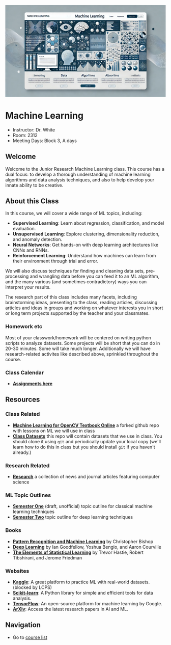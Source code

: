 ![header graphic](ml-header.webp)

# Machine Learning

  * Instructor: Dr. White
  * Room: 2312
  * Meeting Days: Block 3, A days

## Welcome

Welcome to the Junior Research Machine Learning class. This course has a dual focus:
to develop a thorough understanding of machine learning algorithms and data analysis
techniques, and also to help develop your innate ability to be creative.

## About this Class

In this course, we will cover a wide range of ML topics, including:

- **Supervised Learning**: Learn about regression, classification, and model evaluation.
- **Unsupervised Learning**: Explore clustering, dimensionality reduction, and anomaly detection.
- **Neural Networks**: Get hands-on with deep learning architectures like CNNs and RNNs.
- **Reinforcement Learning**: Understand how machines can learn from their environment through trial and error.

We will also discuss techniques for finding and cleaning data sets,
pre-processing and wrangling data before you can feed it to an ML algorithm, and the
many various (and sometimes contradictory) ways you can interpret your results.

The research part of this class includes many facets, including brainstorming ideas,
presenting to the class, reading articles, discussing articles and ideas in groups and
working on whatever interests you in short or long term projects supported by the teacher
and your classmates.

### Homework etc

Most of your classwork/homework will be centered on writing python scripts to analyze datasets.
Some projects will be short that you can do in 20-30 minutes. Some will take much longer. Additionally we will have research-related activites like described above, sprinkled throughout the course.

### Class Calendar

- **[Assignments here](calendar.md)**

## Resources


### Class Related
- **[Machine Learning for OpenCV Textbook Online](https://github.com/AET-CS/opencv-machine-learning/tree/master)** a forked github repo with lessons on ML we will use in class
- **[Class Datasets](https://github.com/AET-CS/ML-datasets)** this repo will contain datasets that we use in class. You should clone it using `git` and periodically update your local copy (we'll learn how to do this in class but you should install `git` if you haven't already.)

### Research Related
- **[Research](background.md)** a collection of news and journal articles featuring computer science


### ML Topic Outlines
- **[Semester One](outline-01.md)** (draft, unofficial) topic outline for classical machine learning techniques
- **[Semester Two](outline-02.md)** topic outline
for deep learning techniques

### Books

- **[Pattern Recognition and Machine Learning](https://www.springer.com/gp/book/9780387310732)** by Christopher Bishop
- **[Deep Learning](https://www.deeplearningbook.org/)** by Ian Goodfellow, Yoshua Bengio, and Aaron Courville
- **[The Elements of Statistical Learning](https://web.stanford.edu/~hastie/ElemStatLearn/)** by Trevor Hastie, Robert Tibshirani, and Jerome Friedman

### Websites

- **[Kaggle](https://www.kaggle.com/)**: A great platform to practice ML with real-world datasets. (blocked by LCPS)
- **[Scikit-learn](https://scikit-learn.org/)**: A Python library for simple and efficient tools for data analysis.
- **[TensorFlow](https://www.tensorflow.org/)**: An open-source platform for machine learning by Google.
- **[ArXiv](https://arxiv.org/)**: Access the latest research papers in AI and ML.

## Navigation
  * Go to [course list](../index.md)